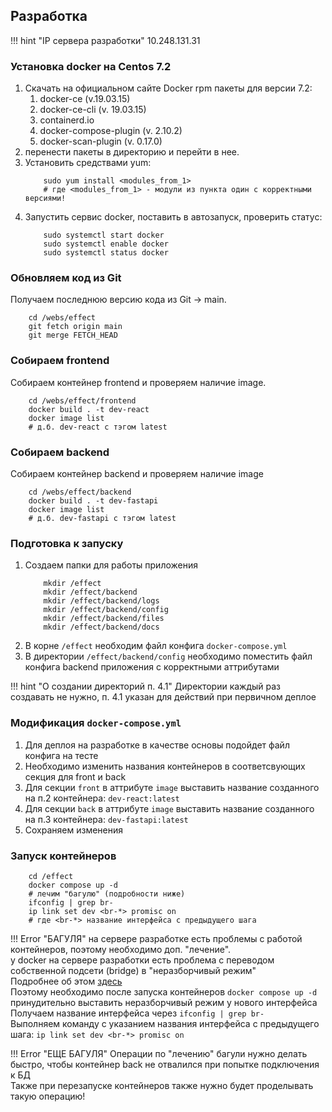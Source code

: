 
## Разработка

!!! hint "IP сервера разработки" 
    10.248.131.31

### Установка docker на Centos 7.2

1. Скачать на официальном сайте Docker rpm пакеты для версии 7.2: 
    1. docker-ce (v.19.03.15)
    2. docker-ce-cli (v. 19.03.15)
    3. containerd.io 
    4. docker-compose-plugin (v. 2.10.2)
    5. docker-scan-plugin (v. 0.17.0)
2. перенести пакеты в директорию и перейти в нее. 
3. Установить средствами yum:
   ```commandline
       sudo yum install <modules_from_1>
       # где <modules_from_1> - модули из пункта один с корректными версиями!
   ```
4. Запустить сервис docker, поставить в автозапуск, проверить статус:
   ```commandline
       sudo systemctl start docker
       sudo systemctl enable docker
       sudo systemctl status docker
   ```

### Обновляем код из Git
Получаем последнюю версию кода из Git -> main.  

```commandline
    cd /webs/effect    
    git fetch origin main    
    git merge FETCH_HEAD
```

### Собираем frontend
Собираем контейнер frontend и проверяем наличие image.  

```commandline
    cd /webs/effect/frontend
    docker build . -t dev-react
    docker image list
    # д.б. dev-react с тэгом latest
```

### Собираем backend
Собираем контейнер backend и проверяем наличие image  

```commandline
    cd /webs/effect/backend
    docker build . -t dev-fastapi
    docker image list
    # д.б. dev-fastapi с тэгом latest
```

### Подготовка к запуску

1. Создаем папки для работы приложения
    ```commandline
        mkdir /effect
        mkdir /effect/backend
        mkdir /effect/backend/logs
        mkdir /effect/backend/config
        mkdir /effect/backend/files
        mkdir /effect/backend/docs
    ```
2. В корне `/effect` необходим файл конфига `docker-compose.yml`
3. В директории `/effect/backend/config` необходимо поместить файл конфига backend приложения с корректными аттрибутами

!!! hint "О создании директорий п. 4.1" 
    Директории каждый раз создавать не нужно, п. 4.1 указан для действий при первичном деплое

### Модификация `docker-compose.yml`

1. Для деплоя на разработке в качестве основы подойдет файл конфига на тесте
2. Необходимо изменить названия контейнеров в соответсвующих секция для front и back
3. Для секции `front` в аттрибуте `image` выставить название созданного на п.2 контейнера: `dev-react:latest`
4. Для секции `back` в аттрибуте `image` выставить название созданного на п.3 контейнера: `dev-fastapi:latest`
5. Сохраняем изменения

### Запуск контейнеров
```commandline
    cd /effect
    docker compose up -d
    # лечим "багулю" (подробности ниже)
    ifconfig | grep br-
    ip link set dev <br-*> promisc on
    # где <br-*> название интерфейса с предыдущего шага 
```

!!! Error "БАГУЛЯ"
    на сервере разработке есть проблемы с работой контейнеров, поэтому необходимо доп. "лечение".  
    у docker на сервере разработки есть проблема с переводом собственной подсети (bridge) в "неразборчивый режим"  
    Подробнее об этом [здесь](https://serverfault.com/questions/516123/packets-only-get-forwarded-when-tcpdump-running-on-bridge)  
    Поэтому необходимо после запуска контейнеров `docker compose up -d` принудительно выставить неразборчивый режим у нового интерфейса  
    Получаем название интерфейса через `ifconfig | grep br-`  
    Выполняем команду с указанием названия интерфейса с предыдущего шага: `ip link set dev <br-*> promisc on`


!!! Error "ЕЩЕ БАГУЛЯ"
    Операции по "лечению" багули нужно делать быстро, чтобы контейнер back не отвалился при попытке подключения к БД  
    Также при перезапуске контейнеров также нужно будет проделывать такую операцию!

